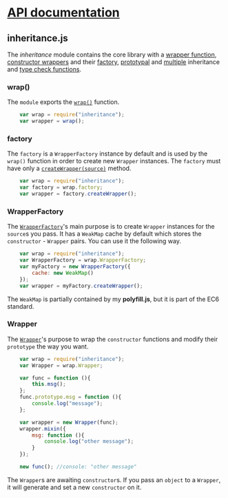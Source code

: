 # [API documentation](../index.md)

## inheritance.js

The *inheritance* module contains the core library with a [wrapper function](#wrap), [constructor wrappers](#Wrapper) and their [factory](#factory), [prototypal](Wrapper.md#extend) and [multiple](Wrapper.md#mixin) inheritance and [type check functions](Wrapper.md#hasInstance).

### <a name="wrap"></a>wrap()

The `module` exports the [`wrap()`](wrap.md) function.

```js
    var wrap = require("inheritance");
    var wrapper = wrap();
```

### <a name="factory"></a>factory

The `factory` is a `WrapperFactory` instance by default and is used by the `wrap()` function in order to create new `Wrapper` instances.
The `factory` must have only a [`createWrapper(source)`](WrapperFactory.md#createWrapper) method.

```js
    var wrap = require("inheritance");
    var factory = wrap.factory;
    var wrapper = factory.createWrapper();
```

### <a name="WrapperFactory"></a>WrapperFactory

The [`WrapperFactory`](WrapperFactory.md)'s main purpose is to create `Wrapper` instances for the `source`s you pass.
It has a `WeakMap` cache by default which stores the `constructor` - `Wrapper` pairs.
You can use it the following way.

```js
    var wrap = require("inheritance");
    var WrapperFactory = wrap.WrapperFactory;
    var myFactory = new WrapperFactory({
        cache: new WeakMap()
    });
    var wrapper = myFactory.createWrapper();
```

The `WeakMap` is partially contained by my **polyfill.js**, but it is part of the EC6 standard.

### <a name="Wrapper"></a>Wrapper

The [`Wrapper`](Wrapper.md)'s purpose to wrap the `constructor` functions and modify their `prototype` the way you want.

```js
    var wrap = require("inheritance");
    var Wrapper = wrap.Wrapper;

    var func = function (){
        this.msg();
    };
    func.prototype.msg = function (){
        console.log("message");
    };

    var wrapper = new Wrapper(func);
    wrapper.mixin({
        msg: function (){
            console.log("other message");
        }
    });

    new func(); //console: "other message"
```

The `Wrapper`s are awaiting `constructor`s. If you pass an `object` to a `Wrapper`, it will generate and set a new `constructor` on it.
